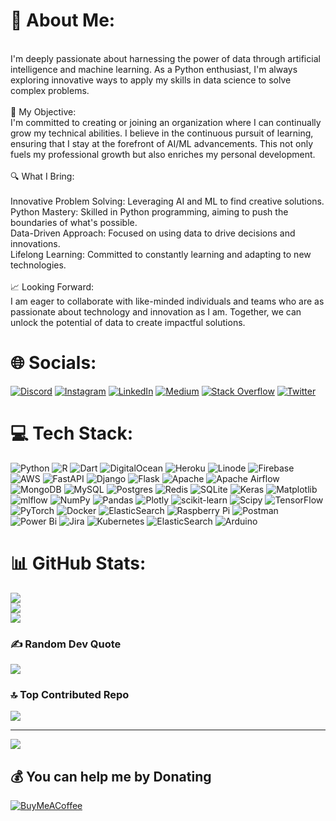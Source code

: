 # 💫 About Me:
<br>I'm deeply passionate about harnessing the power of data through artificial intelligence and machine learning. As a Python enthusiast, I'm always exploring innovative ways to apply my skills in data science to solve complex problems.<br><br>🌱 My Objective:<br>I'm committed to creating or joining an organization where I can continually grow my technical abilities. I believe in the continuous pursuit of learning, ensuring that I stay at the forefront of AI/ML advancements. This not only fuels my professional growth but also enriches my personal development.<br><br>🔍 What I Bring:<br><br>Innovative Problem Solving: Leveraging AI and ML to find creative solutions.<br>Python Mastery: Skilled in Python programming, aiming to push the boundaries of what's possible.<br>Data-Driven Approach: Focused on using data to drive decisions and innovations.<br>Lifelong Learning: Committed to constantly learning and adapting to new technologies.<br><br>📈 Looking Forward:<br>I am eager to collaborate with like-minded individuals and teams who are as passionate about technology and innovation as I am. Together, we can unlock the potential of data to create impactful solutions.


# 🌐 Socials:
[![Discord](https://img.shields.io/badge/Discord-%237289DA.svg?logo=discord&logoColor=white)](https://discord.gg/XsdyVNvm75) 
[![Instagram](https://img.shields.io/badge/Instagram-%23E4405F.svg?logo=Instagram&logoColor=white)](https://instagram.com/rajpatel.ai) 
[![LinkedIn](https://img.shields.io/badge/LinkedIn-%230077B5.svg?logo=linkedin&logoColor=white)](https://linkedin.com/in/rajpatel2150)
[![Medium](https://img.shields.io/badge/Medium-12100E?logo=medium&logoColor=white)](https://medium.com/@rajpatel24) 
[![Stack Overflow](https://img.shields.io/badge/-Stackoverflow-FE7A16?logo=stack-overflow&logoColor=white)](https://stackoverflow.com/users/23163482) 
[![Twitter](https://img.shields.io/badge/Twitter-%231DA1F2.svg?logo=Twitter&logoColor=white)](https://twitter.com/rajpatel_ai) 


# 💻 Tech Stack:
![Python](https://img.shields.io/badge/python-3670A0?style=flat&logo=python&logoColor=ffdd54) 
![R](https://img.shields.io/badge/r-%23276DC3.svg?style=flat&logo=r&logoColor=white) 
![Dart](https://img.shields.io/badge/dart-%230175C2.svg?style=flat&logo=dart&logoColor=white) 
![DigitalOcean](https://img.shields.io/badge/DigitalOcean-%230167ff.svg?style=flat&logo=digitalOcean&logoColor=white) 
![Heroku](https://img.shields.io/badge/heroku-%23430098.svg?style=flat&logo=heroku&logoColor=white) 
![Linode](https://img.shields.io/badge/linode-00A95C?style=flat&logo=linode&logoColor=white) 
![Firebase](https://img.shields.io/badge/firebase-%23039BE5.svg?style=flat&logo=firebase) 
![AWS](https://img.shields.io/badge/AWS-%23FF9900.svg?style=flat&logo=amazon-aws&logoColor=white) 
![FastAPI](https://img.shields.io/badge/FastAPI-005571?style=flat&logo=fastapi) 
![Django](https://img.shields.io/badge/django-%23092E20.svg?style=flat&logo=django&logoColor=white) 
![Flask](https://img.shields.io/badge/flask-%23000.svg?style=flat&logo=flask&logoColor=white) 
![Apache](https://img.shields.io/badge/apache-%23D42029.svg?style=flat&logo=apache&logoColor=white) 
![Apache Airflow](https://img.shields.io/badge/Apache%20Airflow-017CEE?style=flat&logo=Apache%20Airflow&logoColor=white) 
![MongoDB](https://img.shields.io/badge/MongoDB-%234ea94b.svg?style=flat&logo=mongodb&logoColor=white) 
![MySQL](https://img.shields.io/badge/mysql-%2300000f.svg?style=flat&logo=mysql&logoColor=white) 
![Postgres](https://img.shields.io/badge/postgres-%23316192.svg?style=flat&logo=postgresql&logoColor=white) 
![Redis](https://img.shields.io/badge/redis-%23DD0031.svg?style=flat&logo=redis&logoColor=white) 
![SQLite](https://img.shields.io/badge/sqlite-%2307405e.svg?style=flat&logo=sqlite&logoColor=white) 
![Keras](https://img.shields.io/badge/Keras-%23D00000.svg?style=flat&logo=Keras&logoColor=white) 
![Matplotlib](https://img.shields.io/badge/Matplotlib-%23ffffff.svg?style=flat&logo=Matplotlib&logoColor=black) 
![mlflow](https://img.shields.io/badge/mlflow-%23d9ead3.svg?style=flat&logo=numpy&logoColor=blue) 
![NumPy](https://img.shields.io/badge/numpy-%23013243.svg?style=flat&logo=numpy&logoColor=white) 
![Pandas](https://img.shields.io/badge/pandas-%23150458.svg?style=flat&logo=pandas&logoColor=white) 
![Plotly](https://img.shields.io/badge/Plotly-%233F4F75.svg?style=flat&logo=plotly&logoColor=white) 
![scikit-learn](https://img.shields.io/badge/scikit--learn-%23F7931E.svg?style=flat&logo=scikit-learn&logoColor=white) 
![Scipy](https://img.shields.io/badge/SciPy-%230C55A5.svg?style=flat&logo=scipy&logoColor=%white) 
![TensorFlow](https://img.shields.io/badge/TensorFlow-%23FF6F00.svg?style=flat&logo=TensorFlow&logoColor=white) 
![PyTorch](https://img.shields.io/badge/PyTorch-%23EE4C2C.svg?style=flat&logo=PyTorch&logoColor=white)
![Docker](https://img.shields.io/badge/docker-%230db7ed.svg?style=flat&logo=docker&logoColor=white)
![ElasticSearch](https://img.shields.io/badge/-ElasticSearch-005571?style=flat&logo=elasticsearch)
![Raspberry Pi](https://img.shields.io/badge/-RaspberryPi-C51A4A?style=flat&logo=Raspberry-Pi)
![Postman](https://img.shields.io/badge/Postman-FF6C37?style=flat&logo=postman&logoColor=white)
![Power Bi](https://img.shields.io/badge/power_bi-F2C811?style=flat&logo=powerbi&logoColor=black) 
![Jira](https://img.shields.io/badge/jira-%230A0FFF.svg?style=flat&logo=jira&logoColor=white) 
![Kubernetes](https://img.shields.io/badge/kubernetes-%23326ce5.svg?style=flat&logo=kubernetes&logoColor=white)
![ElasticSearch](https://img.shields.io/badge/-ElasticSearch-005571?style=flat&logo=elasticsearch) 
![Arduino](https://img.shields.io/badge/-Arduino-00979D?style=flat&logo=Arduino&logoColor=white)


# 📊 GitHub Stats:
![](https://github-readme-stats.vercel.app/api?username=rajpatel-atlasreign&theme=dark&hide_border=false&include_all_commits=true&count_private=true)<br/>
![](https://github-readme-streak-stats.herokuapp.com/?user=rajpatel-atlasreign&theme=dark&hide_border=false)<br/>
![](https://github-readme-stats.vercel.app/api/top-langs/?username=rajpatel-atlasreign&theme=dark&hide_border=false&include_all_commits=true&count_private=true&layout=compact)


### ✍️ Random Dev Quote
![](https://quotes-github-readme.vercel.app/api?type=horizontal&theme=merko)


### 🔝 Top Contributed Repo
![](https://github-contributor-stats.vercel.app/api?username=rajpatel-atlasreign&limit=5&theme=dark&combine_all_yearly_contributions=true)

---
[![](https://visitcount.itsvg.in/api?id=rajpatel-atlasreign&icon=0&color=8)](https://visitcount.itsvg.in)


  ## 💰 You can help me by Donating
  [![BuyMeACoffee](https://img.shields.io/badge/Buy%20Me%20a%20Coffee-ffdd00?style=for-the-badge&logo=buy-me-a-coffee&logoColor=black)](https://buymeacoffee.com/rajpatel.ai) 

  
<!-- Proudly created with GPRM ( https://gprm.itsvg.in ) -->
<!---
rajpatel-atlasreign/rajpatel-atlasreign is a ✨ special ✨ repository because its `README.md` (this file) appears on your GitHub profile.
You can click the Preview link to take a look at your changes.
--->
